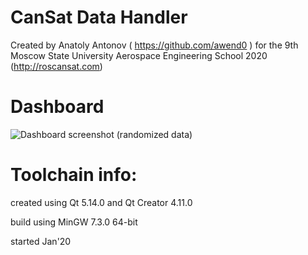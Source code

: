 # CanSat Data Handler
Created by Anatoly Antonov ( https://github.com/awend0 ) for the 9th Moscow State University Aerospace Engineering School 2020 (http://roscansat.com)

# Dashboard
![Dashboard screenshot](https://github.com/awend0/CDH/raw/images/dashboardscr.jpg)
(randomized data)

# Toolchain info:
created using Qt 5.14.0 and Qt Creator 4.11.0

build using MinGW 7.3.0 64-bit

started Jan'20

